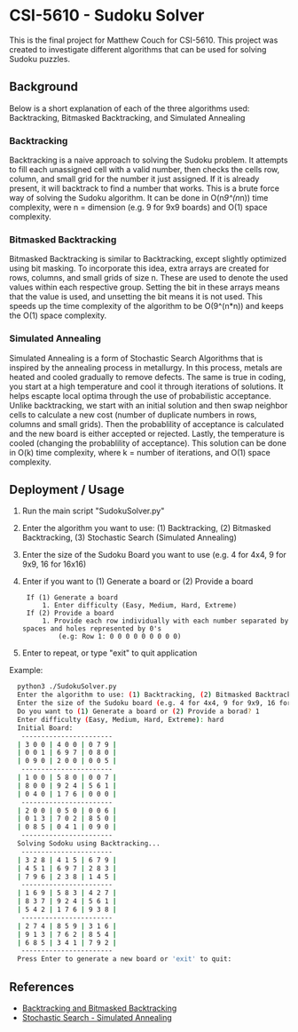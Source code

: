 
# CSI-5610 - Sudoku Solver

This is the final project for Matthew Couch for CSI-5610. This project was created to investigate different algorithms that can be used for solving Sudoku puzzles. 


## Background

Below is a short explanation of each of the three algorithms used: Backtracking, Bitmasked Backtracking, and Simulated Annealing

### Backtracking

Backtracking is a naive approach to solving the Sudoku problem. It attempts to fill each unassigned cell with a valid number, then checks the cells row, column, and small grid for the number it just assigned. If it is already present, it will backtrack to find a number that works. This is a brute force way of solving the Sudoku algorithm. It can be done in O(n*9^(n*n)) time complexity, were n = dimension (e.g. 9 for 9x9 boards) and O(1) space complexity. 

### Bitmasked Backtracking

Bitmasked Backtracking is similar to Backtracking, except slightly optimized using bit masking. To incorporate this idea, extra arrays are created for rows, columns, and small grids of size n. These are used to denote the used values within each respective group. Setting the bit in these arrays means that the value is used, and unsetting the bit means it is not used. This speeds up the time complexity of the algorithm to be O(9^(n*n)) and keeps the O(1) space complexity. 

### Simulated Annealing

Simulated Annealing is a form of Stochastic Search Algorithms that is inspired by the annealing process in metallurgy. In this process, metals are heated and cooled gradually to remove defects. The same is true in coding, you start at a high temperature and cool it through iterations of solutions. It helps escapte local optima through the use of probabilistic acceptance. Unlike backtracking, we start with an initial solution and then swap neighbor cells to calculate a new cost (number of duplicate numbers in rows, columns and small grids). Then the probablility of acceptance is calculated and the new board is either accepted or rejected. Lastly, the temperature is cooled (changing the probablility of acceptance). This solution can be done in O(k) time complexity, where k = number of iterations, and O(1) space complexity. 
## Deployment / Usage

1. Run the main script "SudokuSolver.py"
2. Enter the algorithm you want to use: (1) Backtracking, (2) Bitmasked Backtracking, (3) Stochastic Search (Simulated Annealing)
3. Enter the size of the Sudoku Board you want to use (e.g. 4 for 4x4, 9 for 9x9, 16 for 16x16)
4. Enter if you want to (1) Generate a board or (2) Provide a board

        If (1) Generate a board
            1. Enter difficulty (Easy, Medium, Hard, Extreme)
        If (2) Provide a board
            1. Provide each row individually with each number separated by spaces and holes represented by 0's
                (e.g: Row 1: 0 0 0 0 0 0 0 0 0)
5. Enter to repeat, or type "exit" to quit application


Example: 
```bash
  python3 ./SudokuSolver.py 
  Enter the algorithm to use: (1) Backtracking, (2) Bitmasked Backtracking, (3) Stochastic Search (Simulated Annealing): 1
  Enter the size of the Sudoku board (e.g. 4 for 4x4, 9 for 9x9, 16 for 16x16): 9
  Do you want to (1) Generate a board or (2) Provide a borad? 1
  Enter difficulty (Easy, Medium, Hard, Extreme): hard
  Initial Board: 
   -----------------------
  | 3 0 0 | 4 0 0 | 0 7 9 |
  | 0 0 1 | 6 9 7 | 0 8 0 |
  | 0 9 0 | 2 0 0 | 0 0 5 |
   -----------------------
  | 1 0 0 | 5 8 0 | 0 0 7 |
  | 8 0 0 | 9 2 4 | 5 6 1 |
  | 0 4 0 | 1 7 6 | 0 0 0 |
   -----------------------
  | 2 0 0 | 0 5 0 | 0 0 6 |
  | 0 1 3 | 7 0 2 | 8 5 0 |
  | 0 8 5 | 0 4 1 | 0 9 0 |
   -----------------------
  Solving Sodoku using Backtracking...
   -----------------------
  | 3 2 8 | 4 1 5 | 6 7 9 |
  | 4 5 1 | 6 9 7 | 2 8 3 |
  | 7 9 6 | 2 3 8 | 1 4 5 |
   -----------------------
  | 1 6 9 | 5 8 3 | 4 2 7 |
  | 8 3 7 | 9 2 4 | 5 6 1 |
  | 5 4 2 | 1 7 6 | 9 3 8 |
   -----------------------
  | 2 7 4 | 8 5 9 | 3 1 6 |
  | 9 1 3 | 7 6 2 | 8 5 4 |
  | 6 8 5 | 3 4 1 | 7 9 2 |
   -----------------------
  Press Enter to generate a new board or 'exit' to quit:
```


## References

 - [Backtracking and Bitmasked Backtracking](https://www.geeksforgeeks.org/sudoku-backtracking-7/)
 - [Stochastic Search - Simulated Annealing](https://www.geeksforgeeks.org/local-search-algorithm-in-artificial-intelligence/#2-simulated-annealing)

